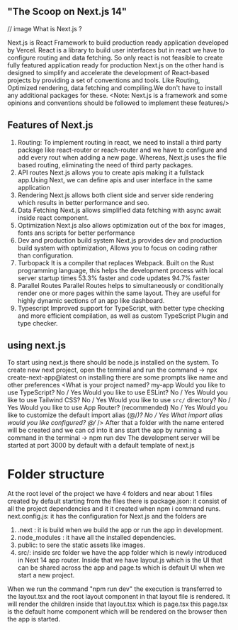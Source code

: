 ## "The Scoop on Next.js 14"
// image
What is Next.js ?

Next.js is React Framework to build production ready application developed by Vercel.
React is a library to build user interfaces but in react we have to configure routing and data fetching.
So only react is not feasible to create fully featured application ready for production
Next.js on the other hand is designed to simplify and accelerate the development of React-based projects by providing a set of conventions and tools. Like Routing, Optimized rendering, data fetching and compiling.We don't have to install any additional packages for these.
<Note: Next.js is a framework and some opinions and conventions should be followed to implement these features/>

## Features of Next.js

1. Routing: 
To implement routing in react, we need to install a third party package like react-router or reach-router and we have to configure and add every rout when adding a new page. Whereas, Next.js uses the file based routing, eliminating the need of third party packages.
2. API routes
Next.js allows you to create apis making it a fullstack app.Using Next, we can define apis and user interface in the same application
3. Rendering
Next.js allows both client side and server side rendering which results in better performance and seo.
4. Data Fetching
Next.js allows simplified data fetching with async await inside react component.
5. Optimization
Next.js also allows optimization out of the box for images, fonts ans scripts for better performance
6. Dev and production build system
Next.js provides dev and production  build system with optimization, Allows you to focus on coding rather than configuration.
7. Turbopack
It is a compiler that replaces Webpack. Built on the Rust programming language, this helps the development process with local server startup times 53.3% faster and code updates 94.7% faster
8. Parallel Routes
Parallel Routes helps to simultaneously or conditionally render one or more pages within the same layout. They are useful for highly dynamic sections of an app like dashboard.
9. Typescript 
Improved support for TypeScript, with better type checking and more efficient compilation, as well as custom TypeScript Plugin and type checker.
## using next.js 

To start using next.js there should be node.js installed on the system.
To create new next project, open the terminal and run the command 
 -> npx create-next-app@latest
on installing there are some prompts like name and other preferences
<What is your project named? my-app
Would you like to use TypeScript? No / Yes
Would you like to use ESLint? No / Yes
Would you like to use Tailwind CSS? No / Yes
Would you like to use `src/` directory? No / Yes
Would you like to use App Router? (recommended) No / Yes
Would you like to customize the default import alias (@/*)? No / Yes
What import alias would you like configured? @/* />
After that a folder with the name entered will be created and we can cd into it ans start the app by running a command in the terminal 
 -> npm run dev
The development server will be started at port 3000 by default with a default template of next.js

# Folder structure

At the root level of the project we have 4 folders and near about 1 files created by default
starting from the files there is 
package.json: it consist of all the project dependencies and it it created when npm i command runs.
 next.config.js: it has the configuration for Next.js
and the folders are 
1. .next : it is build when we build the app or run the app in development.
2. node_modules : it have all the installed dependencies.
3. public: to sere the static assets like images.
4. src/: inside src folder we have the app folder which is newly introduced in Next 14 app router.
Inside that we have layout.js which is the UI that can be shared across the app and page.ts which is default UI when we start a new project.

When we run the command "npm run dev" the execution is transferred to the layout.tsx and the root layout component in that layout file is rendered.
It will render the children inside that layout.tsx which is page.tsx
this page.tsx is the default home component which will be rendered on the browser then the app is started.